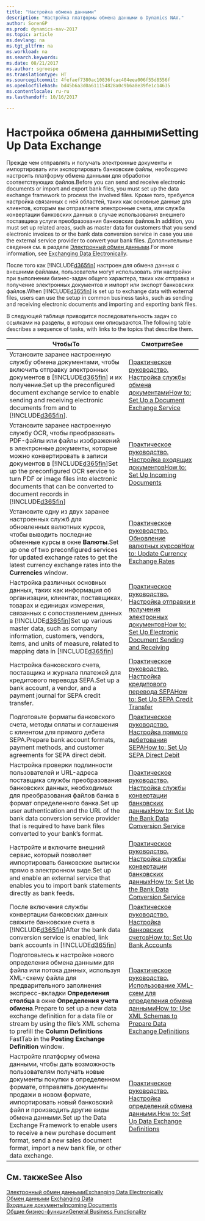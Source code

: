 ```yaml
---
title: "Настройка обмена данными"
description: "Настройка платформы обмена данными в Dynamics NAV."
author: SorenGP
ms.prod: dynamics-nav-2017
ms.topic: article
ms.devlang: na
ms.tgt_pltfrm: na
ms.workload: na
ms.search.keywords: 
ms.date: 08/21/2017
ms.author: sgroespe
ms.translationtype: HT
ms.sourcegitcommit: 4fefaef7380ac10836fcac404eea006f55d8556f
ms.openlocfilehash: bd45b6a3d0a611154828a0c9b6a8e39fe1c14635
ms.contentlocale: ru-ru
ms.lasthandoff: 10/16/2017

---
```

# <a name="setting-up-data-exchange"></a><span data-ttu-id="dd77a-103">Настройка обмена данными</span><span class="sxs-lookup"><span data-stu-id="dd77a-103">Setting Up Data Exchange</span></span>
<span data-ttu-id="dd77a-104">Прежде чем отправлять и получать электронные документы и импортировать или экспортировать банковские файлы, необходимо настроить платформу обмена данными для обработки соответствующих файлов.</span><span class="sxs-lookup"><span data-stu-id="dd77a-104">Before you can send and receive electronic documents or import and export bank files, you must set up the data exchange framework to process the involved files.</span></span> <span data-ttu-id="dd77a-105">Кроме того, требуется настройка связанных с ней областей, таких как основные данные для клиентов, которым вы отправляете электронные счета, или служба конвертации банковских данных в случае использования внешнего поставщика услуги преобразования банковских файлов.</span><span class="sxs-lookup"><span data-stu-id="dd77a-105">In addition, you must set up related areas, such as master data for customers that you send electronic invoices to or the bank data conversion service in case you use the external service provider to convert your bank files.</span></span> <span data-ttu-id="dd77a-106">Дополнительные сведения см. в разделе [Электронный обмен данными](across-data-exchange.md).</span><span class="sxs-lookup"><span data-stu-id="dd77a-106">For more information, see [Exchanging Data Electronically](across-data-exchange.md).</span></span>  

 <span data-ttu-id="dd77a-107">После того как [!INCLUDE[d365fin](includes/d365fin_md.md)] настроен для обмена данных с внешними файлами, пользователи могут использовать эти настройки при выполнении бизнес-задач общего характера, таких как отправка и получение электронных документов и импорт или экспорт банковских файлов.</span><span class="sxs-lookup"><span data-stu-id="dd77a-107">When [!INCLUDE[d365fin](includes/d365fin_md.md)] is set up to exchange data with external files, users can use the setup in common business tasks, such as sending and receiving electronic documents and importing and exporting bank files.</span></span>  

 <span data-ttu-id="dd77a-108">В следующей таблице приводится последовательность задач со ссылками на разделы, в которых они описываются.</span><span class="sxs-lookup"><span data-stu-id="dd77a-108">The following table describes a sequence of tasks, with links to the topics that describe them.</span></span>  

|<span data-ttu-id="dd77a-109">**Чтобы**</span><span class="sxs-lookup"><span data-stu-id="dd77a-109">**To**</span></span>|<span data-ttu-id="dd77a-110">**Смотрите**</span><span class="sxs-lookup"><span data-stu-id="dd77a-110">**See**</span></span>|  
|------------|-------------|  
|<span data-ttu-id="dd77a-111">Установите заранее настроенную службу обмена документами, чтобы включить отправку электронных документов в [!INCLUDE[d365fin](includes/d365fin_md.md)] и их получение.</span><span class="sxs-lookup"><span data-stu-id="dd77a-111">Set up the preconfigured document exchange service to enable sending and receiving electronic documents from and to [!INCLUDE[d365fin](includes/d365fin_md.md)].</span></span>|[<span data-ttu-id="dd77a-112">Практическое руководство. Настройка службы обмена документами</span><span class="sxs-lookup"><span data-stu-id="dd77a-112">How to: Set Up a Document Exchange Service</span></span>](across-how-to-set-up-a-document-exchange-service.md)|  
|<span data-ttu-id="dd77a-113">Установите заранее настроенную службу OCR, чтобы преобразовать PDF\-файлы или файлы изображений в электронные документы, которые можно конвертировать в записи документов в [!INCLUDE[d365fin](includes/d365fin_md.md)]</span><span class="sxs-lookup"><span data-stu-id="dd77a-113">Set up the preconfigured OCR service to turn PDF or image files into electronic documents that can be converted to document records in [!INCLUDE[d365fin](includes/d365fin_md.md)]</span></span>|[<span data-ttu-id="dd77a-114">Практическое руководство. Настройка входящих документов</span><span class="sxs-lookup"><span data-stu-id="dd77a-114">How to: Set Up Incoming Documents</span></span>](across-how-setup-income-documents.md)|  
|<span data-ttu-id="dd77a-115">Установите одну из двух заранее настроенных служб для обновленных валютных курсов, чтобы выводить последние обменные курсы в окне **Валюты**.</span><span class="sxs-lookup"><span data-stu-id="dd77a-115">Set up one of two preconfigured services for updated exchange rates to get the latest currency exchange rates into the **Currencies** window.</span></span>|[<span data-ttu-id="dd77a-116">Практическое руководство. Обновление валютных курсов</span><span class="sxs-lookup"><span data-stu-id="dd77a-116">How to: Update Currency Exchange Rates</span></span>](finance-how-update-currencies.md)|  
|<span data-ttu-id="dd77a-117">Настройка различных основных данных, таких как информация об организации, клиентах, поставщиках, товарах и единицах измерения, связанных с сопоставлением данных в [!INCLUDE[d365fin](includes/d365fin_md.md)]</span><span class="sxs-lookup"><span data-stu-id="dd77a-117">Set up various master data, such as company information, customers, vendors, items, and units of measure, related to mapping data in [!INCLUDE[d365fin](includes/d365fin_md.md)]</span></span>|[<span data-ttu-id="dd77a-118">Практическое руководство. Настройка отправки и получения электронных документов</span><span class="sxs-lookup"><span data-stu-id="dd77a-118">How to: Set Up Electronic Document Sending and Receiving</span></span>](across-how-to-set-up-electronic-document-sending-and-receiving.md)|  
|<span data-ttu-id="dd77a-119">Настройка банковского счета, поставщика и журнала платежей для кредитового перевода SEPA.</span><span class="sxs-lookup"><span data-stu-id="dd77a-119">Set up a bank account, a vendor, and a payment journal for SEPA credit transfer.</span></span>|[<span data-ttu-id="dd77a-120">Практическое руководство. Настройка кредитового перевода SEPA</span><span class="sxs-lookup"><span data-stu-id="dd77a-120">How to: Set Up SEPA Credit Transfer</span></span>](finance-how-to-set-up-sepa-credit-transfer.md)|  
|<span data-ttu-id="dd77a-121">Подготовьте форматы банковского счета, методы оплаты и соглашения с клиентом для прямого дебета SEPA.</span><span class="sxs-lookup"><span data-stu-id="dd77a-121">Prepare bank account formats, payment methods, and customer agreements for SEPA direct debit.</span></span>|[<span data-ttu-id="dd77a-122">Практическое руководство. Настройка прямого дебетования SEPA</span><span class="sxs-lookup"><span data-stu-id="dd77a-122">How to: Set Up SEPA Direct Debit</span></span>](finance-how-to-set-up-sepa-direct-debit.md)|  
|<span data-ttu-id="dd77a-123">Настройка проверки подлинности пользователей и URL-адреса поставщика службы преобразования банковских данных, необходимых для преобразования файлов банка в формат определенного банка.</span><span class="sxs-lookup"><span data-stu-id="dd77a-123">Set up user authentication and the URL of the bank data conversion service provider that is required to have bank files converted to your bank’s format.</span></span>|[<span data-ttu-id="dd77a-124">Практическое руководство. Настройка службы конвертации банковских данных</span><span class="sxs-lookup"><span data-stu-id="dd77a-124">How to: Set Up the Bank Data Conversion Service</span></span>](bank-how-setup-bank-data-conversion-service.md)|  
|<span data-ttu-id="dd77a-125">Настройте и включите внешний сервис, который позволяет импортировать банковские выписки прямо в электронном виде.</span><span class="sxs-lookup"><span data-stu-id="dd77a-125">Set up and enable an external service that enables you to import bank statements directly as bank feeds.</span></span>|[<span data-ttu-id="dd77a-126">Практическое руководство. Настройка службы конвертации банковских данных</span><span class="sxs-lookup"><span data-stu-id="dd77a-126">How to: Set Up the Bank Data Conversion Service</span></span>](bank-how-setup-bank-data-conversion-service.md)|  
|<span data-ttu-id="dd77a-127">После включения службы конвертации банковских данных свяжите банковские счета в [!INCLUDE[d365fin](includes/d365fin_md.md)]</span><span class="sxs-lookup"><span data-stu-id="dd77a-127">After the bank data conversion service is enabled, link bank accounts in [!INCLUDE[d365fin](includes/d365fin_md.md)]</span></span>|[<span data-ttu-id="dd77a-128">Практическое руководство. Настройка банковских счетов</span><span class="sxs-lookup"><span data-stu-id="dd77a-128">How to: Set Up Bank Accounts</span></span>](bank-how-setup-bank-accounts.md)|  
|<span data-ttu-id="dd77a-129">Подготовьтесь к настройке нового определения обмена данными для файла или потока данных, используя XML-схему файла для предварительного заполнения экспресс\-вкладки **Определения столбца** в окне **Определения учета обмена**.</span><span class="sxs-lookup"><span data-stu-id="dd77a-129">Prepare to set up a new data exchange definition for a data file or stream by using the file’s XML schema to prefill the **Column Definitions** FastTab in the **Posting Exchange Definition** window.</span></span>|[<span data-ttu-id="dd77a-130">Практическое руководство. Использование XML-схем для определения обмена данными</span><span class="sxs-lookup"><span data-stu-id="dd77a-130">How to: Use XML Schemas to Prepare Data Exchange Definitions</span></span>](across-how-to-use-xml-schemas-to-prepare-data-exchange-definitions.md)|  
|<span data-ttu-id="dd77a-131">Настройте платформу обмена данными, чтобы дать возможность пользователям получать новые документы покупки в определенном формате, отправлять документы продажи в новом формате, импортировать новый банковский файл и производить другие виды обмена данными.</span><span class="sxs-lookup"><span data-stu-id="dd77a-131">Set up the Data Exchange Framework to enable users to receive a new purchase document format, send a new sales document format, import a new bank file, or other data exchange.</span></span>|[<span data-ttu-id="dd77a-132">Практическое руководство. Настройка определений обмена данными.</span><span class="sxs-lookup"><span data-stu-id="dd77a-132">How to: Set Up Data Exchange Definitions</span></span>](across-how-to-set-up-data-exchange-definitions.md)|  

## <a name="see-also"></a><span data-ttu-id="dd77a-133">См. также</span><span class="sxs-lookup"><span data-stu-id="dd77a-133">See Also</span></span>  
[<span data-ttu-id="dd77a-134">Электронный обмен данными</span><span class="sxs-lookup"><span data-stu-id="dd77a-134">Exchanging Data Electronically</span></span>](across-data-exchange.md)  
<span data-ttu-id="dd77a-135">[Обмен данными](across-exchange-data.md) </span><span class="sxs-lookup"><span data-stu-id="dd77a-135">[Exchanging Data](across-exchange-data.md) </span></span>  
[<span data-ttu-id="dd77a-136">Входящие документы</span><span class="sxs-lookup"><span data-stu-id="dd77a-136">Incoming Documents</span></span>](across-income-documents.md)  
[<span data-ttu-id="dd77a-137">Общие бизнес-функции</span><span class="sxs-lookup"><span data-stu-id="dd77a-137">General Business Functionality</span></span>](ui-across-business-areas.md)  

